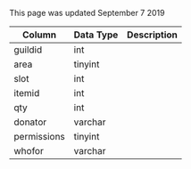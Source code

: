 This page was updated September 7 2019

| Column      | Data Type | Description |
| ----------- | --------- | ----------- |
| guildid     | int       |             |
| area        | tinyint   |             |
| slot        | int       |             |
| itemid      | int       |             |
| qty         | int       |             |
| donator     | varchar   |             |
| permissions | tinyint   |             |
| whofor      | varchar   |             |